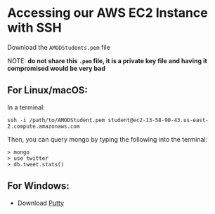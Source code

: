 # Accessing our AWS EC2 Instance with SSH

Download the `AMODStudents.pem` file

NOTE: __do not share this `.pem` file, it is a private key file and having it compromised would be very bad__

## For Linux/macOS:

In a terminal:

```
ssh -i /path/to/AMODStudent.pem student@ec2-13-58-90-43.us-east-2.compute.amazonaws.com
```

Then, you can query mongo by typing the following into the terminal:
```
> mongo
> use twitter
> db.tweet.stats()
```


## For Windows:

- Download [Putty](https://www.putty.org/)
